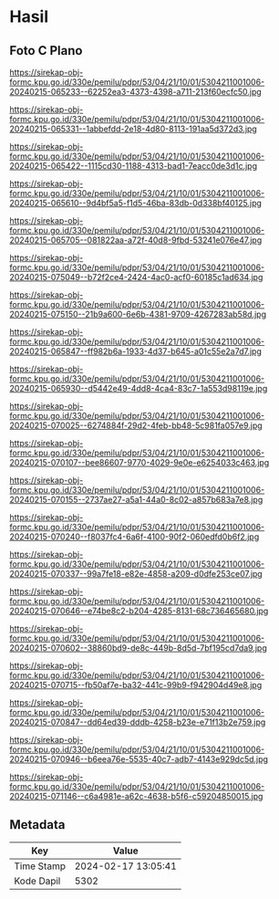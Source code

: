 # Hasil

## Foto C Plano

https://sirekap-obj-formc.kpu.go.id/330e/pemilu/pdpr/53/04/21/10/01/5304211001006-20240215-065233--62252ea3-4373-4398-a711-213f60ecfc50.jpg

https://sirekap-obj-formc.kpu.go.id/330e/pemilu/pdpr/53/04/21/10/01/5304211001006-20240215-065331--1abbefdd-2e18-4d80-8113-191aa5d372d3.jpg

https://sirekap-obj-formc.kpu.go.id/330e/pemilu/pdpr/53/04/21/10/01/5304211001006-20240215-065422--1115cd30-1188-4313-bad1-7eacc0de3d1c.jpg

https://sirekap-obj-formc.kpu.go.id/330e/pemilu/pdpr/53/04/21/10/01/5304211001006-20240215-065610--9d4bf5a5-f1d5-46ba-83db-0d338bf40125.jpg

https://sirekap-obj-formc.kpu.go.id/330e/pemilu/pdpr/53/04/21/10/01/5304211001006-20240215-065705--081822aa-a72f-40d8-9fbd-53241e076e47.jpg

https://sirekap-obj-formc.kpu.go.id/330e/pemilu/pdpr/53/04/21/10/01/5304211001006-20240215-075049--b72f2ce4-2424-4ac0-acf0-60185c1ad634.jpg

https://sirekap-obj-formc.kpu.go.id/330e/pemilu/pdpr/53/04/21/10/01/5304211001006-20240215-075150--21b9a600-6e6b-4381-9709-4267283ab58d.jpg

https://sirekap-obj-formc.kpu.go.id/330e/pemilu/pdpr/53/04/21/10/01/5304211001006-20240215-065847--ff982b6a-1933-4d37-b645-a01c55e2a7d7.jpg

https://sirekap-obj-formc.kpu.go.id/330e/pemilu/pdpr/53/04/21/10/01/5304211001006-20240215-065930--d5442e49-4dd8-4ca4-83c7-1a553d98119e.jpg

https://sirekap-obj-formc.kpu.go.id/330e/pemilu/pdpr/53/04/21/10/01/5304211001006-20240215-070025--6274884f-29d2-4feb-bb48-5c981fa057e9.jpg

https://sirekap-obj-formc.kpu.go.id/330e/pemilu/pdpr/53/04/21/10/01/5304211001006-20240215-070107--bee86607-9770-4029-9e0e-e6254033c463.jpg

https://sirekap-obj-formc.kpu.go.id/330e/pemilu/pdpr/53/04/21/10/01/5304211001006-20240215-070155--2737ae27-a5a1-44a0-8c02-a857b683a7e8.jpg

https://sirekap-obj-formc.kpu.go.id/330e/pemilu/pdpr/53/04/21/10/01/5304211001006-20240215-070240--f8037fc4-6a6f-4100-90f2-060edfd0b6f2.jpg

https://sirekap-obj-formc.kpu.go.id/330e/pemilu/pdpr/53/04/21/10/01/5304211001006-20240215-070337--99a7fe18-e82e-4858-a209-d0dfe253ce07.jpg

https://sirekap-obj-formc.kpu.go.id/330e/pemilu/pdpr/53/04/21/10/01/5304211001006-20240215-070646--e74be8c2-b204-4285-8131-68c736465680.jpg

https://sirekap-obj-formc.kpu.go.id/330e/pemilu/pdpr/53/04/21/10/01/5304211001006-20240215-070602--38860bd9-de8c-449b-8d5d-7bf195cd7da9.jpg

https://sirekap-obj-formc.kpu.go.id/330e/pemilu/pdpr/53/04/21/10/01/5304211001006-20240215-070715--fb50af7e-ba32-441c-99b9-f942904d49e8.jpg

https://sirekap-obj-formc.kpu.go.id/330e/pemilu/pdpr/53/04/21/10/01/5304211001006-20240215-070847--dd64ed39-dddb-4258-b23e-e71f13b2e759.jpg

https://sirekap-obj-formc.kpu.go.id/330e/pemilu/pdpr/53/04/21/10/01/5304211001006-20240215-070946--b6eea76e-5535-40c7-adb7-4143e929dc5d.jpg

https://sirekap-obj-formc.kpu.go.id/330e/pemilu/pdpr/53/04/21/10/01/5304211001006-20240215-071146--c6a4981e-a62c-4638-b5f6-c59204850015.jpg


## Metadata

| Key        | Value               |
| ---------- | ------------------- |
| Time Stamp | 2024-02-17 13:05:41 |
| Kode Dapil | 5302                |



